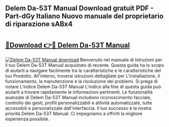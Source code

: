 ## Delem Da-53T Manual Download gratuit PDF - Part-dGy Italiano Nuovo manuale del proprietario di riparazione sABx4

# <h2><a href="http://dfdnfg.blite.top/?on=Delem+Da-53T+Manual">🔗Download 👉🔴 Delem Da-53T Manual</a></h2>

[![Delem Da-53T Manual download](https://i.imgur.com/lujVjoI.png)](http://dfdnfg.blite.top/?on=Delem+Da-53T+Manual)
Benvenuto nel manuale di Istruzioni per il tuo Delem Da-53T Manual acquistato di recente. Questa guida ha lo scopo di aiutarti a navigare facilmente tra le caratteristiche e le caratteristiche del tuo Prodotto. All'interno, troverai istruzioni dettagliate per L'installazione, il funzionamento, la manutenzione e la risoluzione dei problemi. Si prega di notare L'indice Delem Da-53T Manual L'indice alla fine di questa guida può aiutarti a trovare rapidamente le informazioni pertinenti. Le funzionalità avanzate di Delem Da-53T Manual includono riconoscimento facciale, controllo dei gesti, profili personalizzabili e attività automatizzate, tutte accessibili e personalizzate dall'interfaccia. Il tuo successo è la nostra priorità Delem Da-53T Manual. Ci impegniamo a offrirti la migliore esperienza possibile.
